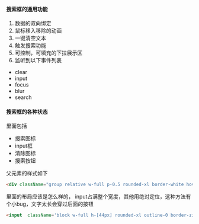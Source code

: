 #### 搜索框的通用功能

1. 数据的双向绑定
2. 鼠标移入移除的动画
3. 一键清空文本
4. 触发搜索功能
5. 可控制，可填充的下拉展示区
6. 监听到以下事件列表

- clear
- input
- focus
- blur
- search

#### 搜索框的各种状态

里面包括

- 搜索图标
- input框
- 清除图标
- 搜索按钮

父元素的样式如下

```html
<div className="group relative w-full p-0.5 rounded-xl border-white hover:bg-red-100/40 duration-500 "></div>
```

里面的布局应该是怎么样的， input占满整个宽度，其他用绝对定位，这种方法有个小bug，文字太长会穿过后面的按钮

```html
<input  className='block w-full h-[44px] rounded-xl outline-0 border-zinc-100 bg-zinc-100 pl-4 text-xs font-semibold caret-zinc-400 tracking-wide group-hover:bg-white focus:border-red-300  '/>
```



